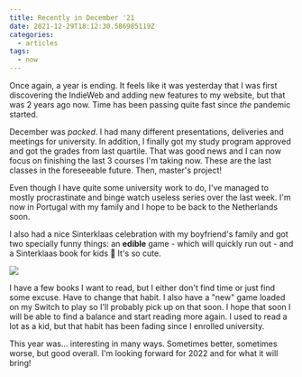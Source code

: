 ```yaml
---
title: Recently in December '21
date: 2021-12-29T18:12:30.586985119Z
categories:
  - articles
tags:
  - now
---
```


Once again, a year is ending. It feels like it was yesterday that I was first discovering the IndieWeb and adding new features to my website, but that was 2 years ago now. Time has been passing quite fast since _the_ pandemic started.

<!--more-->

December was _packed_. I had many different presentations, deliveries and meetings for university. In addition, I finally got my study program approved and got the grades from last quartile. That was good news and I can now focus on finishing the last 3 courses I'm taking now. These are the last classes in the foreseeable future. Then, master's project!

Even though I have quite some university work to do, I've managed to mostly procrastinate and binge watch useless series over the last week. I'm now in Portugal with my family and I hope to be back to the Netherlands soon.

I also had a nice Sinterklaas celebration with my boyfriend's family and got two specially funny things: an **edible** game - which will quickly run out - and a Sinterklaas book for kids 🤣 It's so cute.

![](cdn:/09c85f99607c3e8cfb5de5dc8944182fb1a0823a5efd7be36c3b0b0f315006ba?class=fw)

I have a few books I want to read, but I either don't find time or just find some excuse. Have to change that habit. I also have a "new" game loaded on my Switch to play so I'll probably pick up on that soon. I hope that soon I will be able to find a balance and start reading more again. I used to read a lot as a kid, but that habit has been fading since I enrolled university.

This year was... interesting in many ways. Sometimes better, sometimes worse, but good overall. I'm looking forward for 2022 and for what it will bring!
